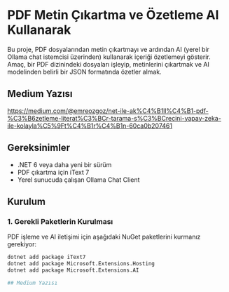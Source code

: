 # PDF Metin Çıkartma ve Özetleme AI Kullanarak

Bu proje, PDF dosyalarından metin çıkartmayı ve ardından AI (yerel bir Ollama chat istemcisi üzerinden) kullanarak içeriği özetlemeyi gösterir. Amaç, bir PDF dizinindeki dosyaları işleyip, metinlerini çıkartmak ve AI modelinden belirli bir JSON formatında özetler almak.

## Medium Yazısı
https://medium.com/@emreozgoz/net-ile-ak%C4%B1ll%C4%B1-pdf-%C3%B6zetleme-literat%C3%BCr-tarama-s%C3%BCrecini-yapay-zeka-ile-kolayla%C5%9Ft%C4%B1r%C4%B1n-60ca0b207461


## Gereksinimler

- .NET 6 veya daha yeni bir sürüm
- PDF çıkartma için iText 7
- Yerel sunucuda çalışan Ollama Chat Client

## Kurulum

### 1. Gerekli Paketlerin Kurulması

PDF işleme ve AI iletişimi için aşağıdaki NuGet paketlerini kurmanız gerekiyor:

```bash
dotnet add package iText7
dotnet add package Microsoft.Extensions.Hosting
dotnet add package Microsoft.Extensions.AI

## Medium Yazısı
